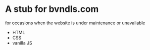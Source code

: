 # A stub for bvndls.com
for occasions when the website is under maintenance or unavailable
- HTML
- CSS
- vanilla JS
